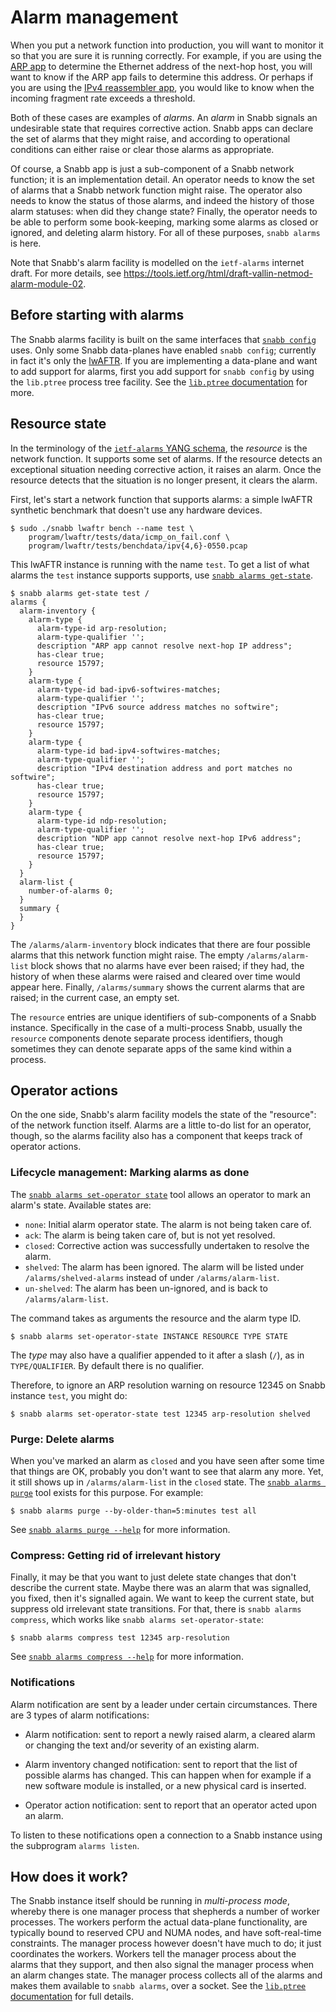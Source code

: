# Alarm management

When you put a network function into production, you will want to
monitor it so that you are sure it is running correctly.  For example,
if you are using the [ARP app](../../apps/ipv4/README.md) to determine
the Ethernet address of the next-hop host, you will want to know if the
ARP app fails to determine this address.  Or perhaps if you are using
the [IPv4 reassembler app](../../apps/ipv4/README.md), you would like to
know when the incoming fragment rate exceeds a threshold.

Both of these cases are examples of *alarms*.  An *alarm* in Snabb
signals an undesirable state that requires corrective action.  Snabb
apps can declare the set of alarms that they might raise, and according
to operational conditions can either raise or clear those alarms as
appropriate.

Of course, a Snabb app is just a sub-component of a Snabb network
function; it is an implementation detail.  An operator needs to know the
set of alarms that a Snabb network function might raise.  The operator
also needs to know the status of those alarms, and indeed the history of
those alarm statuses: when did they change state?  Finally, the operator
needs to be able to perform some book-keeping, marking some alarms as
closed or ignored, and deleting alarm history.  For all of these
purposes, `snabb alarms` is here.

Note that Snabb's alarm facility is modelled on the `ietf-alarms`
internet draft.  For more details, see
https://tools.ietf.org/html/draft-vallin-netmod-alarm-module-02.

## Before starting with alarms

The Snabb alarms facility is built on the same interfaces that [`snabb
config`](../config/README.md) uses.  Only some Snabb data-planes have
enabled `snabb config`; currently in fact it's only the
[lwAFTR](../lwaftr/doc/README.md).  If you are implementing a data-plane
and want to add support for alarms, first you add support for `snabb
config` by using the `lib.ptree` process tree facility.  See the
[`lib.ptree` documentation](../../lib/ptree/README.md) for more.

## Resource state

In the terminology of the [`ietf-alarms` YANG
schema](../../lib/yang/ietf-alarms.yang), the *resource* is the network
function.  It supports some set of alarms.  If the resource detects an
exceptional situation needing corrective action, it raises an alarm.
Once the resource detects that the situation is no longer present, it
clears the alarm.

First, let's start a network function that supports alarms: a simple
lwAFTR synthetic benchmark that doesn't use any hardware devices.

```
$ sudo ./snabb lwaftr bench --name test \
    program/lwaftr/tests/data/icmp_on_fail.conf \
    program/lwaftr/tests/benchdata/ipv{4,6}-0550.pcap
```

This lwAFTR instance is running with the name `test`.  To get a list of
what alarms the `test` instance supports supports, use [`snabb alarms
get-state`](./get-state/README).

```
$ snabb alarms get-state test /
alarms {
  alarm-inventory {
    alarm-type {
      alarm-type-id arp-resolution;
      alarm-type-qualifier '';
      description "ARP app cannot resolve next-hop IP address";
      has-clear true;
      resource 15797;
    }
    alarm-type {
      alarm-type-id bad-ipv6-softwires-matches;
      alarm-type-qualifier '';
      description "IPv6 source address matches no softwire";
      has-clear true;
      resource 15797;
    }
    alarm-type {
      alarm-type-id bad-ipv4-softwires-matches;
      alarm-type-qualifier '';
      description "IPv4 destination address and port matches no softwire";
      has-clear true;
      resource 15797;
    }
    alarm-type {
      alarm-type-id ndp-resolution;
      alarm-type-qualifier '';
      description "NDP app cannot resolve next-hop IPv6 address";
      has-clear true;
      resource 15797;
    }
  }
  alarm-list {
    number-of-alarms 0;
  }
  summary {
  }
}
```

The `/alarms/alarm-inventory` block indicates that there are four
possible alarms that this network function might raise.  The empty
`/alarms/alarm-list` block shows that no alarms have ever been raised;
if they had, the history of when these alarms were raised and cleared
over time would appear here.  Finally, `/alarms/summary` shows the
current alarms that are raised; in the current case, an empty set.

The `resource` entries are unique identifiers of sub-components of a
Snabb instance.  Specifically in the case of a multi-process Snabb,
usually the `resource` components denote separate process identifiers,
though sometimes they can denote separate apps of the same kind within a
process.

## Operator actions

On the one side, Snabb's alarm facility models the state of the
"resource": of the network function itself.  Alarms are a little to-do
list for an operator, though, so the alarms facility also has a
component that keeps track of operator actions.

### Lifecycle management: Marking alarms as done

The [`snabb alarms set-operator state`](./set-operator-state/README)
tool allows an operator to mark an alarm's state.  Available states are:

 * `none`: Initial alarm operator state.  The alarm is not being taken
   care of.
 * `ack`: The alarm is being taken care of, but is not yet resolved.
 * `closed`: Corrective action was successfully undertaken to resolve
   the alarm.
 * `shelved`: The alarm has been ignored.  The alarm will be listed
   under `/alarms/shelved-alarms` instead of under
   `/alarms/alarm-list`.
 * `un-shelved`:  The alarm has been un-ignored, and is back to
   `/alarms/alarm-list`.

The command takes as arguments the resource and the alarm type ID.

```
$ snabb alarms set-operator-state INSTANCE RESOURCE TYPE STATE
```

The *type* may also have a qualifier appended to it after a slash (`/`),
as in `TYPE/QUALIFIER`.  By default there is no qualifier.

Therefore, to ignore an ARP resolution warning on resource 12345 on
Snabb instance `test`, you might do:

```
$ snabb alarms set-operator-state test 12345 arp-resolution shelved
```

### Purge: Delete alarms

When you've marked an alarm as `closed` and you have seen after some
time that things are OK, probably you don't want to see that alarm any
more.  Yet, it still shows up in `/alarms/alarm-list` in the `closed`
state.  The [`snabb alarms purge`](./purge/README) tool exists for this
purpose.  For example:

```
$ snabb alarms purge --by-older-than=5:minutes test all
```

See [`snabb alarms purge --help`](./purge/README) for more information.

### Compress: Getting rid of irrelevant history

Finally, it may be that you want to just delete state changes that don't
describe the current state.  Maybe there was an alarm that was
signalled, you fixed, then it's signalled again.  We want to keep the
current state, but suppress old irrelevant state transitions.  For that,
there is `snabb alarms compress`, which works like `snabb alarms
set-operator-state`:

```
$ snabb alarms compress test 12345 arp-resolution
```

See [`snabb alarms compress --help`](./compress/README) for more information.

### Notifications

Alarm notification are sent by a leader under certain circumstances. There
are 3 types of alarm notifications:

- Alarm notification: sent to report a newly raised alarm, a cleared alarm
or changing the text and/or severity of an existing alarm.

- Alarm inventory changed notification: sent to report that the list of
possible alarms has changed.  This can happen when for example if a new
software module is installed, or a new physical card is inserted.

- Operator action notification: sent to report that an operator acted upon an
alarm.

To listen to these notifications open a connection to a Snabb instance using
the subprogram `alarms listen`.

## How does it work?

The Snabb instance itself should be running in *multi-process mode*,
whereby there is one manager process that shepherds a number of worker
processes.  The workers perform the actual data-plane functionality, are
typically bound to reserved CPU and NUMA nodes, and have soft-real-time
constraints.  The manager process however doesn't have much to do; it
just coordinates the workers.  Workers tell the manager process about
the alarms that they support, and then also signal the manager process
when an alarm changes state.  The manager process collects all of the
alarms and makes them available to `snabb alarms`, over a socket.  See
the [`lib.ptree` documentation](../../lib/ptree/README.md) for full
details.
